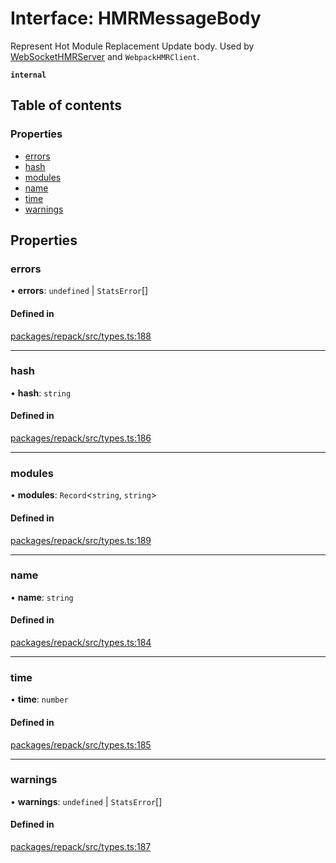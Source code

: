 # Interface: HMRMessageBody

Represent Hot Module Replacement Update body.
Used by [WebSocketHMRServer](../classes/WebSocketHMRServer.md) and `WebpackHMRClient`.

**`internal`**

## Table of contents

### Properties

- [errors](./HMRMessageBody.md#errors)
- [hash](./HMRMessageBody.md#hash)
- [modules](./HMRMessageBody.md#modules)
- [name](./HMRMessageBody.md#name)
- [time](./HMRMessageBody.md#time)
- [warnings](./HMRMessageBody.md#warnings)

## Properties

### errors

• **errors**: `undefined` \| `StatsError`[]

#### Defined in

[packages/repack/src/types.ts:188](https://github.com/callstack/repack/blob/a78f6b9/packages/repack/src/types.ts#L188)

___

### hash

• **hash**: `string`

#### Defined in

[packages/repack/src/types.ts:186](https://github.com/callstack/repack/blob/a78f6b9/packages/repack/src/types.ts#L186)

___

### modules

• **modules**: `Record`<`string`, `string`\>

#### Defined in

[packages/repack/src/types.ts:189](https://github.com/callstack/repack/blob/a78f6b9/packages/repack/src/types.ts#L189)

___

### name

• **name**: `string`

#### Defined in

[packages/repack/src/types.ts:184](https://github.com/callstack/repack/blob/a78f6b9/packages/repack/src/types.ts#L184)

___

### time

• **time**: `number`

#### Defined in

[packages/repack/src/types.ts:185](https://github.com/callstack/repack/blob/a78f6b9/packages/repack/src/types.ts#L185)

___

### warnings

• **warnings**: `undefined` \| `StatsError`[]

#### Defined in

[packages/repack/src/types.ts:187](https://github.com/callstack/repack/blob/a78f6b9/packages/repack/src/types.ts#L187)

